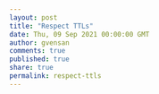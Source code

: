 ```yaml
---
layout: post
title: "Respect TTLs"
date: Thu, 09 Sep 2021 00:00:00 GMT
author: gvensan
comments: true
published: true
share: true
permalink: respect-ttls
---
```

